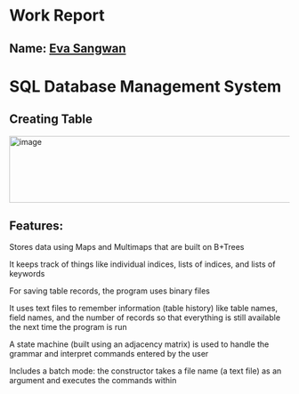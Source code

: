 
# Work Report

## Name: <ins> Eva Sangwan </ins>

# SQL Database Management System 

## Creating Table 
<img width="595" height="120" alt="image" src="https://github.com/user-attachments/assets/6d937a93-f409-4cba-bddd-d7a24b307ce3" />


## Features:

Stores data using Maps and Multimaps that are built on B+Trees

It keeps track of things like individual indices, lists of indices, and lists of keywords

For saving table records, the program uses binary files

It uses text files to remember information (table history) like table names, field names, and the number of records so that everything is still available the next time the program is run

A state machine (built using an adjacency matrix) is used to handle the grammar and interpret commands entered by the user

Includes a batch mode: the constructor takes a file name (a text file) as an argument and executes the commands within


